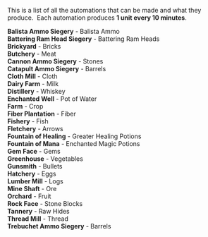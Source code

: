 ---
---
This is a list of all the automations that can be made and what they produce.  Each automation produces **1 unit every 10 minutes**.

**Balista Ammo Siegery** - Balista Ammo  
**Battering Ram Head Siegery** - Battering Ram Heads  
**Brickyard** - Bricks  
**Butchery** - Meat  
**Cannon Ammo Siegery** - Stones  
**Catapult Ammo Siegery** - Barrels  
**Cloth Mill** - Cloth  
**Dairy Farm** - Milk  
**Distillery** - Whiskey  
**Enchanted Well** - Pot of Water  
**Farm** - Crop  
**Fiber Plantation** - Fiber  
**Fishery** - Fish  
**Fletchery** - Arrows  
**Fountain of Healing** - Greater Healing Potions  
**Fountain of Mana** - Enchanted Magic Potions  
**Gem Face** - Gems  
**Greenhouse** - Vegetables  
**Gunsmith** - Bullets  
**Hatchery** - Eggs  
**Lumber Mill** - Logs  
**Mine Shaft** - Ore  
**Orchard** - Fruit  
**Rock Face** - Stone Blocks  
**Tannery** - Raw Hides  
**Thread Mill** - Thread  
**Trebuchet Ammo Siegery** - Barrels